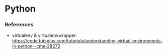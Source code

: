 # Python
### References
- virtualenv & virtualenvwrapper: 
https://code.tutsplus.com/tutorials/understanding-virtual-environments-in-python--cms-28272 
